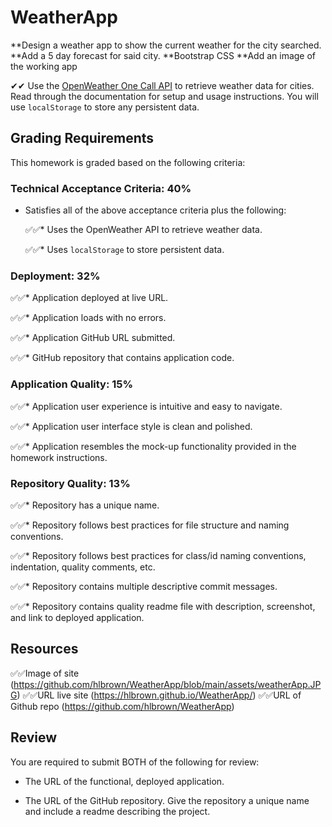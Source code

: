 # WeatherApp
**Design a weather app to show the current weather for the city searched.
**Add a 5 day forecast for said city.
**Bootstrap CSS
**Add an image of the working app

✔✔ Use the [OpenWeather One Call API](https://openweathermap.org/api/one-call-api) to retrieve weather data for cities. Read through the documentation for setup and usage instructions. You will use `localStorage` to store any persistent data.

## Grading Requirements

This homework is graded based on the following criteria: 

### Technical Acceptance Criteria: 40%

* Satisfies all of the above acceptance criteria plus the following:

    ✅✅* Uses the OpenWeather API to retrieve weather data.

    ✅✅* Uses `localStorage` to store persistent data.

### Deployment: 32%

✅✅* Application deployed at live URL.

✅✅* Application loads with no errors.

✅✅* Application GitHub URL submitted.

✅✅* GitHub repository that contains application code.

### Application Quality: 15%

✅✅* Application user experience is intuitive and easy to navigate.

✅✅* Application user interface style is clean and polished.

✅✅* Application resembles the mock-up functionality provided in the homework instructions.

### Repository Quality: 13%

✅✅* Repository has a unique name.

✅✅* Repository follows best practices for file structure and naming conventions.

✅✅* Repository follows best practices for class/id naming conventions, indentation, quality comments, etc.

✅✅* Repository contains multiple descriptive commit messages.

✅✅* Repository contains quality readme file with description, screenshot, and link to deployed application.
## Resources
✅✅Image of site (https://github.com/hlbrown/WeatherApp/blob/main/assets/weatherApp.JPG)
✅✅URL live site (https://hlbrown.github.io/WeatherApp/)
✅✅URL of Github repo (https://github.com/hlbrown/WeatherApp)

## Review

You are required to submit BOTH of the following for review:

* The URL of the functional, deployed application.

* The URL of the GitHub repository. Give the repository a unique name and include a readme describing the project.